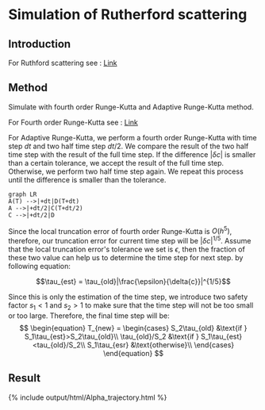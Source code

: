 # Simulation of Rutherford scattering
## Introduction 
For Ruthford scattering see : [Link](http://hyperphysics.phy-astr.gsu.edu/hbase/rutsca.html#c3)
## Method 
Simulate with fourth order Runge-Kutta and Adaptive Runge-Kutta method.

For Fourth order Runge-Kutta see : [Link](https://en.wikipedia.org/wiki/Runge%E2%80%93Kutta_methods)

For Adaptive Runge-Kutta, we perform a fourth order Runge-Kutta with time step $dt$ and two half time step $dt/2$. We compare the result of the two half time step with the result of the full time step. If the difference $|\delta{c}|$ is smaller than a certain tolerance, we accept the result of the full time step. Otherwise, we perform two half time step again. We repeat this process until the difference is smaller than the tolerance.

```mermaid
graph LR
A(T) -->|+dt|D(T+dt)
A -->|+dt/2|C(T+dt/2)
C -->|+dt/2|D
```
Since the local truncation error of fourth order Runge-Kutta is $O(h^5)$, therefore, our truncation error for current time step will be $|\delta{c}|^{1/5}$. Assume that the local truncation error's tolerance we set is $\epsilon$, then the fraction of these two value can help us to determine the time step for next step. by following equation:

$$\tau_{est} = \tau_{old}|\frac{\epsilon}{\delta{c}}|^{1/5}$$

Since this is only the estimation of the time step, we introduce two safety factor $s_1<1$ and $s_2>1$ to make sure that the time step will not be too small or too large. Therefore, the final time step will be:
$$
\begin{equation}
T_{new} = \begin{cases}
    S_2\tau_{old}  &\text{if } S_1\tau_{est}>S_2\tau_{old}\\ 
    \tau_{old}/S_2 &\text{if } S_1\tau_{est}<tau_{old}/S_2\\
    S_1\tau_{esr}  &\text{otherwise}\\
     \end{cases}
\end{equation}
$$

## Result
 {% include output/html/Alpha_trajectory.html %}
